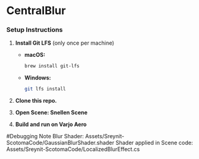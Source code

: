 # CentralBlur
### Setup Instructions

1. **Install Git LFS** (only once per machine)

   - **macOS:**
     ```bash
     brew install git-lfs
     ```
   - **Windows:**
     ```bash
     git lfs install
     ```

    
2. **Clone this repo.**
3. **Open Scene: Snellen Scene**
4. **Build and run on Varjo Aero**

#Debugging Note 
Blur Shader: Assets/Sreynit-ScotomaCode/GaussianBlurShader.shader
Shader applied in Scene code: Assets/Sreynit-ScotomaCode/LocalizedBlurEffect.cs
